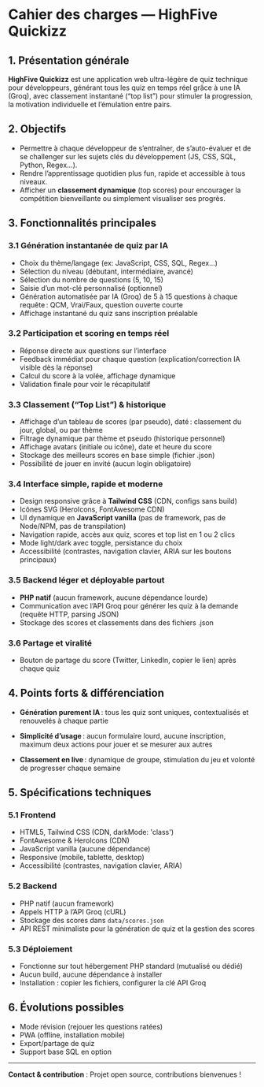 # Cahier des charges — HighFive Quickizz

## 1. Présentation générale

**HighFive Quickizz** est une application web ultra-légère de quiz technique pour développeurs, générant tous les quiz en temps réel grâce à une IA (Groq), avec classement instantané (“top list”) pour stimuler la progression, la motivation individuelle et l’émulation entre pairs.

## 2. Objectifs

- Permettre à chaque développeur de s’entraîner, de s’auto-évaluer et de se challenger sur les sujets clés du développement (JS, CSS, SQL, Python, Regex…).
- Rendre l’apprentissage quotidien plus fun, rapide et accessible à tous niveaux.
- Afficher un **classement dynamique** (top scores) pour encourager la compétition bienveillante ou simplement visualiser ses progrès.

## 3. Fonctionnalités principales

### 3.1 Génération instantanée de quiz par IA
- Choix du thème/langage (ex: JavaScript, CSS, SQL, Regex…)
- Sélection du niveau (débutant, intermédiaire, avancé)
- Sélection du nombre de questions (5, 10, 15)
- Saisie d’un mot-clé personnalisé (optionnel)
- Génération automatisée par IA (Groq) de 5 à 15 questions à chaque requête : QCM, Vrai/Faux, question ouverte courte
- Affichage instantané du quiz sans inscription préalable

### 3.2 Participation et scoring en temps réel
- Réponse directe aux questions sur l’interface
- Feedback immédiat pour chaque question (explication/correction IA visible dès la réponse)
- Calcul du score à la volée, affichage dynamique
- Validation finale pour voir le récapitulatif

### 3.3 Classement (“Top List”) & historique
- Affichage d’un tableau de scores (par pseudo), daté : classement du jour, global, ou par thème
- Filtrage dynamique par thème et pseudo (historique personnel)
- Affichage avatars (initiale ou icône), date et heure du score
- Stockage des meilleurs scores en base simple (fichier .json)
- Possibilité de jouer en invité (aucun login obligatoire)

### 3.4 Interface simple, rapide et moderne
- Design responsive grâce à **Tailwind CSS** (CDN, configs sans build)
- Icônes SVG (HeroIcons, FontAwesome CDN)
- UI dynamique en **JavaScript vanilla** (pas de framework, pas de Node/NPM, pas de transpilation)
- Navigation rapide, accès aux quiz, scores et top list en 1 ou 2 clics
- Mode light/dark avec toggle, persistance du choix
- Accessibilité (contrastes, navigation clavier, ARIA sur les boutons principaux)

### 3.5 Backend léger et déployable partout
- **PHP natif** (aucun framework, aucune dépendance lourde)
- Communication avec l’API Groq pour générer les quiz à la demande (requête HTTP, parsing JSON)
- Stockage des scores et classements dans des fichiers .json

### 3.6 Partage et viralité
- Bouton de partage du score (Twitter, LinkedIn, copier le lien) après chaque quiz

## 4. Points forts & différenciation

- **Génération purement IA** : tous les quiz sont uniques, contextualisés et renouvelés à chaque partie

- **Simplicité d’usage** : aucun formulaire lourd, aucune inscription, maximum deux actions pour jouer et se mesurer aux autres
- **Classement en live** : dynamique de groupe, stimulation du jeu et volonté de progresser chaque semaine

## 5. Spécifications techniques

### 5.1 Frontend
- HTML5, Tailwind CSS (CDN, darkMode: 'class')
- FontAwesome & HeroIcons (CDN)
- JavaScript vanilla (aucune dépendance)
- Responsive (mobile, tablette, desktop)
- Accessibilité (contrastes, navigation clavier, ARIA)

### 5.2 Backend
- PHP natif (aucun framework)
- Appels HTTP à l’API Groq (cURL)
- Stockage des scores dans `data/scores.json`
- API REST minimaliste pour la génération de quiz et la gestion des scores

### 5.3 Déploiement
- Fonctionne sur tout hébergement PHP standard (mutualisé ou dédié)
- Aucun build, aucune dépendance à installer
- Installation : copier les fichiers, configurer la clé API Groq


## 6. Évolutions possibles
- Mode révision (rejouer les questions ratées)
- PWA (offline, installation mobile)
- Export/partage de quiz
- Support base SQL en option

---

**Contact & contribution** : Projet open source, contributions bienvenues ! 